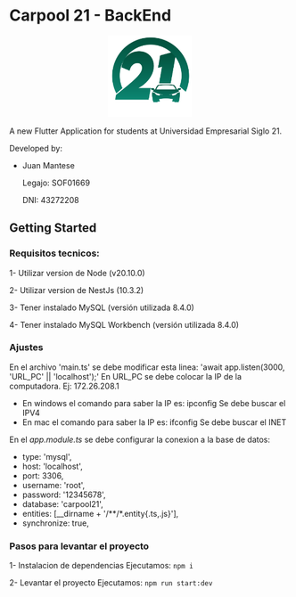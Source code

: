 # Carpool 21 - BackEnd

<p align="center">
  <img alt="carpool_logo" src="./assets/img/logo-carpool21.png" width="150" />
</p>

A new Flutter Application for students at Universidad Empresarial Siglo 21.

Developed by:
  - Juan Mantese
    
    Legajo: SOF01669
    
    DNI: 43272208

## Getting Started

### Requisitos tecnicos:

1- Utilizar version de Node (v20.10.0)

2- Utilizar version de NestJs (10.3.2)

3- Tener instalado MySQL (versión utilizada 8.4.0)

4- Tener instalado MySQL Workbench (versión utilizada 8.4.0)


### Ajustes
En el archivo 'main.ts' se debe modificar esta linea: 'await app.listen(3000, 'URL_PC' || 'localhost');'
En URL_PC se debe colocar la IP de la computadora. Ej: 172.26.208.1
- En windows el comando para saber la IP es: ipconfig
Se debe buscar el IPV4
- En mac el comando para saber la IP es: ifconfig
Se debe buscar el INET

En el *app.module.ts* se debe configurar la conexion a la base de datos:
   * type: 'mysql',
   * host: 'localhost',
   * port: 3306,
   * username: 'root',
   * password: '12345678',
   * database: 'carpool21',
   * entities: [__dirname + '/**/*.entity{.ts,.js}'],
   * synchronize: true,

### Pasos para levantar el proyecto
1- Instalacion de dependencias
  Ejecutamos: ``` npm i ```

2- Levantar el proyecto
  Ejecutamos: ``` npm run start:dev ```
